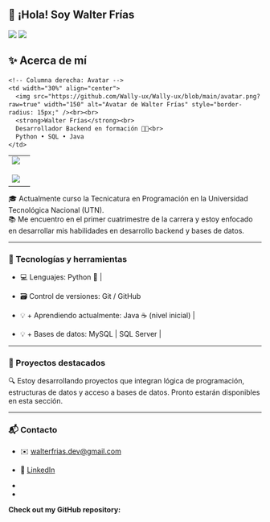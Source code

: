 


## 👋 ¡Hola! Soy Walter Frías
<!-- Visitantes y seguidores -->
<p align="left">
  <img src="https://img.shields.io/github/followers/Wally-ux?label=Seguidores&style=social" />
  <img src="https://visitor-badge.laobi.icu/badge?page_id=Wally-ux.Wally-ux" />
</p>

<!-- Tabla con stats + avatar -->
<h2>✨ Acerca de mí</h2>

<table>
  <tr>
    <!-- Columna izquierda: Stats -->
    <td width="70%">
      <img src="https://github-readme-stats.vercel.app/api?username=Wally-ux&show_icons=true&theme=radical&hide_border=true&count_private=true" /><br><br>
      <img src="https://github-readme-stats.vercel.app/api/top-langs/?username=Wally-ux&layout=compact&theme=radical&hide_border=true" />
    </td>

    <!-- Columna derecha: Avatar -->
    <td width="30%" align="center">
      <img src="https://github.com/Wally-ux/Wally-ux/blob/main/avatar.png?raw=true" width="150" alt="Avatar de Walter Frías" style="border-radius: 15px;" /><br><br>
      <strong>Walter Frías</strong><br>
      Desarrollador Backend en formación 👨‍💻<br>
      Python • SQL • Java
    </td>
  </tr>
</table>

🎓 Actualmente curso la Tecnicatura en Programación en la Universidad Tecnológica Nacional (UTN).  
📚 Me encuentro en el primer cuatrimestre de la carrera y estoy enfocado en desarrollar mis habilidades en desarrollo backend y bases de datos.

---

### 🧠 Tecnologías y herramientas
- 💻 Lenguajes: Python 🐍 | 

- 🗃️ Control de versiones: Git / GitHub
- 💡 + Aprendiendo actualmente:  Java ☕ (nivel inicial) |
- 💡 + Bases de datos: MySQL | SQL Server |

---

### 📌 Proyectos destacados
🔍 Estoy desarrollando proyectos que integran lógica de programación, estructuras de datos y acceso a bases de datos. Pronto estarán disponibles en esta sección.

---

### 📬 Contacto
- ✉️ walterfrias.dev@gmail.com
- 💼 [LinkedIn](https://linkedin.com/in/walterfrias)



- 


- 
__Check out my GitHub repository:__

<div>
<!--
**Wally-ux/Wally-ux** is a ✨ _special_ ✨ repository because its `README.md` (this file) appears on your GitHub profile.

Here are some ideas to get you started:

- 🔭 I’m currently working on ...
- 🌱 I’m currently learning ...
- 👯 I’m looking to collaborate on ...
- 🤔 I’m looking for help with ...
- 💬 Ask me about ...
- 📫 How to reach me: ...
- 😄 Pronouns: ...
- ⚡ Fun fact: ...
-->
